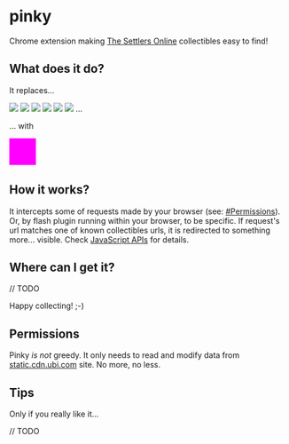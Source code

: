 pinky
=====

Chrome extension making [The Settlers Online](http://www.thesettlersonline.com/) collectibles easy to find!

## What does it do?

It replaces...

![](http://static.cdn.ubi.com/0018/live/GFX_HASHED/building_lib/41b8238caac031c265efe08544a21ac4be91f534.png)
![](http://static.cdn.ubi.com/0018/live/GFX_HASHED/building_lib/7dc1e1f289646ba15aeef107efe7026ebb58e8b1.png)
![](http://static.cdn.ubi.com/0018/live/GFX_HASHED/building_lib/8257a3e50f6ae19db4aeb2c978949b2d81021a61.png)
![](http://static.cdn.ubi.com/0018/live/GFX_HASHED/building_lib/bd76cd8196c23aaf73139bc263002cf759afc1ce.png)
![](http://static.cdn.ubi.com/0018/live/GFX_HASHED/building_lib/db5c26a467c4f5dee9804c7c88417103515c326a.png)
![](http://static.cdn.ubi.com/0018/live/GFX_HASHED/building_lib/f237f6c7e3b6c6aac01ae7f51cd917bdeb6ddec2.png)
...

... with

![](magenta.png)

## How it works?

It intercepts some of requests made by your browser (see: [#Permissions](#Permissions)).
Or, by flash plugin running within your browser, to be specific.
If request's url matches one of known collectibles urls, it is redirected to something more... visible.
Check [JavaScript APIs](https://developer.chrome.com/extensions/api_index) for details.

## Where can I get it?

// TODO

Happy collecting! ;-)

## Permissions

Pinky *is not* greedy. It only needs to read and modify data from [static.cdn.ubi.com](http://static.cdn.ubi.com) site. No more, no less.

## Tips

Only if you really like it...

// TODO
